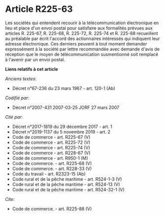 # Article R225-63

Les sociétés qui entendent recourir à la télécommunication électronique en lieu et place d'un envoi postal pour satisfaire
aux formalités prévues aux articles R. 225-67, R. 225-68, R. 225-72, R. 225-74 et R. 225-88 recueillent au préalable par
écrit l'accord des actionnaires intéressés qui indiquent leur adresse électronique. Ces derniers peuvent à tout moment
demander expressément à la société par lettre recommandée avec demande d'avis de réception que le moyen de télécommunication
susmentionné soit remplacé à l'avenir par un envoi postal.

**Liens relatifs à cet article**

_Anciens textes_:

  - Décret n°67-236 du 23 mars 1967 - art. 120-1 (Ab)

_Codifié par_:

  - Décret n°2007-431 2007-03-25 JORF 27 mars 2007

_Cité par_:

  - Décret n°2017-1819 du 29 décembre 2017 - art. 1
  - Décret n°2019-1137 du 5 novembre 2019 - art. 2
  - Code de commerce - art. R225-67 (V)
  - Code de commerce - art. R225-72 (V)
  - Code de commerce - art. R225-74 (V)
  - Code de commerce - art. R228-67 (V)
  - Code de commerce - art. R950-1 (M)
  - Code de commerce. - art. R225-68 (V)
  - Code de commerce. - art. R228-33 (V)
  - Code du travail - art. R2323-15 (Ab)
  - Code rural et de la pêche maritime - art. R524-1-3 (V)
  - Code rural et de la pêche maritime - art. R524-13 (V)
  - Code rural et de la pêche maritime - art. R524-32-1 (V)

_Cite_:

  - Code de commerce. - art. R225-88 (V)
